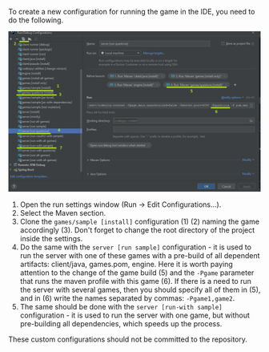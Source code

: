 To create a new configuration for running the game in the IDE, you need to do
the following.

![ide-run-configurations.png](ide-run-configurations.png)

1. Open the run settings window (Run -> Edit Configurations...).
2. Select the Maven section.
3. Clone the `games/sample [install]` configuration (1) (2)
naming the game accordingly (3). Don't forget to change the root directory of the project
inside the settings.
4. Do the same with the `server [run sample]` configuration - it is used to run
the server with one of these games with a pre-build of all dependent artifacts:
client/java, games.pom, engine. Here it is worth paying attention to the change of the game build (5)
and the `-Pgame` parameter that runs the maven profile with this game (6). If there is a need
to run the server with several games, then you should specify all of them in (5), and in (6)
write the names separated by commas: `-Pgame1,game2`.
5. The same should be done with the `server [run-with sample]` configuration -
it is used to run the server with one game, but without pre-building all
dependencies, which speeds up the process.

These custom configurations should not be committed to the repository.
